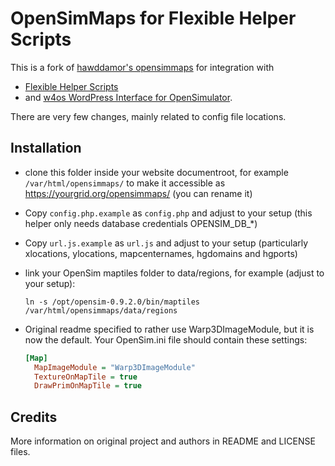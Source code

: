 # OpenSimMaps for Flexible Helper Scripts

This is a fork of [hawddamor's opensimmaps](https://github.com/hawddamor/opensimmaps) for integration with

- [Flexible Helper Scripts](https://github.com/GuduleLapointe/flexible_helper_scripts)
- and [w4os WordPress Interface for OpenSimulator](https://w4os.org).

There are very few changes, mainly related to config file locations.

## Installation

- clone this folder inside your website documentroot, for example `/var/html/opensimmaps/` to make it accessible as <https://yourgrid.org/opensimmaps/> (you can rename it)
- Copy `config.php.example` as `config.php` and adjust to your setup (this helper only needs database credentials OPENSIM_DB_*)
- Copy `url.js.example` as `url.js` and adjust to your setup (particularly xlocations, ylocations, mapcenternames, hgdomains and hgports)
- link your OpenSim maptiles folder to data/regions, for example (adjust to your setup):

  ```
  ln -s /opt/opensim-0.9.2.0/bin/maptiles /var/html/opensimmaps/data/regions
  ```

- Original readme specified to rather use Warp3DImageModule, but it is now the default. Your OpenSim.ini file should contain these settings:

  ```ini
  [Map]
    MapImageModule = "Warp3DImageModule"
    TextureOnMapTile = true
    DrawPrimOnMapTile = true
  ```

## Credits

More information on original project and authors in README and LICENSE files.
